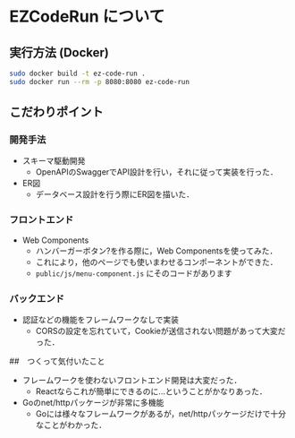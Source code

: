 # EZCodeRun について

## 実行方法 (Docker)

```bash
sudo docker build -t ez-code-run .
sudo docker run --rm -p 8080:8080 ez-code-run
```

## こだわりポイント

### 開発手法

- スキーマ駆動開発
  - OpenAPIのSwaggerでAPI設計を行い，それに従って実装を行った．
- ER図
  - データベース設計を行う際にER図を描いた．

### フロントエンド

- Web Components
  - ハンバーガーボタン?を作る際に，Web Componentsを使ってみた．
  - これにより，他のページでも使いまわせるコンポーネントができた．
  - `public/js/menu-component.js` にそのコードがあります

### バックエンド

- 認証などの機能をフレームワークなしで実装
  - CORSの設定を忘れていて，Cookieが送信されない問題があって大変だった．


##　つくって気付いたこと

- フレームワークを使わないフロントエンド開発は大変だった．
  - Reactならこれが簡単にできるのに...ということがかなりあった．
- Goのnet/httpパッケージが非常に多機能
  - Goには様々なフレームワークがあるが，net/httpパッケージだけで十分なことがわかった．
